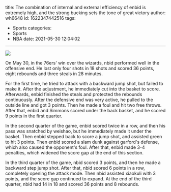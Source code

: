title: The combination of internal and external efficiency of enbid is extremely high, and the strong bucking sets the tone of great victory
author: wh6648
id: 1622347442516
tags: 
- Sports
categories: 
- Sports
- NBA
date: 2021-05-30 12:04:02
---
![](https://p7.itc.cn/q_70/images01/20210530/2dec9c6d25c64f7d9ee766c40d642644.jpeg)


On May 30, in the 76ers' win over the wizards, nbid performed well in the offensive end. He lost only four shots in 18 shots and scored 36 points, eight rebounds and three steals in 28 minutes.

For the first time, he tried to attack with a backward jump shot, but failed to make it. After the adjustment, he immediately cut into the basket to score. Afterwards, enbid finished the steals and protected the rebounds continuously. After the defensive end was very active, he pulled to the outside line and got 3 points. Then he made a foul and hit two free throws. After that, enbid and Simmons scored under the back basket, and he scored 9 points in the first quarter.

In the second quarter of the game, enbid scored twice in a row, and then his pass was snatched by weishao, but he immediately made it under the basket. Then enbid stepped back to score a jump shot, and assisted green to hit 3 points. Then enbid scored a slam dunk against garford's defense, which also caused the opponent's foul. After that, enbid made 3-4 penalties, which widened the score gap at the end of this section.

In the third quarter of the game, nbid scored 3 points, and then he made a backward step jump shot. After that, nbid scored 6 points in a row, completely opening the attack mode. Then nbid assisted xiaokuli with 3 points, and the score gap continued to expand. At the end of the third quarter, nbid had 14 in 18 and scored 36 points and 8 rebounds.


